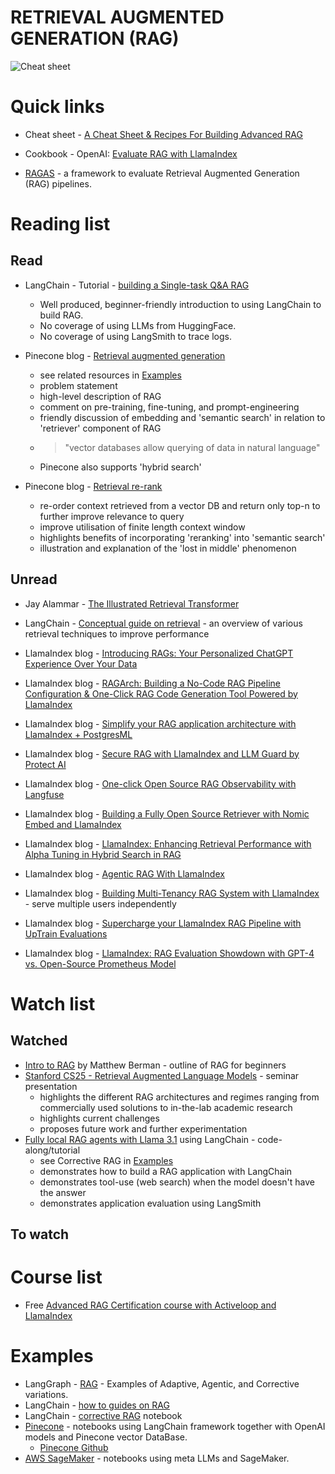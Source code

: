 # RETRIEVAL AUGMENTED GENERATION (RAG)

<!-- ![Cheat sheet](/retrieval_augmented_generation/images/rag-cheat-sheet-final.svg) -->
![Cheat sheet](https://d3ddy8balm3goa.cloudfront.net/llamaindex/rag-cheat-sheet-final.svg)


# Quick links
- Cheat sheet - [A Cheat Sheet & Recipes For Building Advanced RAG](https://www.llamaindex.ai/blog/a-cheat-sheet-and-some-recipes-for-building-advanced-rag-803a9d94c41b)

- Cookbook - OpenAI: [Evaluate RAG with LlamaIndex](https://www.llamaindex.ai/blog/openai-cookbook-evaluating-rag-systems-fe393c61fb93)
- [RAGAS](https://docs.ragas.io/en/stable/) - a framework to evaluate Retrieval Augmented Generation (RAG) pipelines.


# Reading list
## Read
- LangChain - Tutorial - [building a Single-task Q&A RAG](https://python.langchain.com/docs/tutorials/rag/)
    - Well produced, beginner-friendly introduction to using LangChain to build RAG.
    - No coverage of using LLMs from HuggingFace.
    - No coverage of using LangSmith to trace logs.

- Pinecone blog - [Retrieval augmented generation](https://www.pinecone.io/learn/retrieval-augmented-generation/)
    - see related resources in [Examples](#examples)
    - problem statement
    - high-level description of RAG
    - comment on pre-training, fine-tuning, and prompt-engineering
    - friendly discussion of embedding and 'semantic search' in relation to 'retriever' component of RAG
    - > "vector databases allow querying of data in natural language"
    - Pinecone also supports 'hybrid search'

- Pinecone blog - [Retrieval re-rank](https://www.pinecone.io/learn/refine-with-rerank/)
    - re-order context retrieved from a vector DB and return only top-n to further improve relevance to query
    - improve utilisation of finite length context window
    - highlights benefits of incorporating 'reranking' into 'semantic search'
    - illustration and explanation of the 'lost in middle' phenomenon

## Unread

- Jay Alammar - [The Illustrated Retrieval Transformer](https://jalammar.github.io/illustrated-retrieval-transformer/)

- LangChain - [Conceptual guide on retrieval](https://python.langchain.com/docs/concepts/retrieval/) - an overview of various retrieval techniques to improve performance

- LlamaIndex blog  - [Introducing RAGs: Your Personalized ChatGPT Experience Over Your Data](https://www.llamaindex.ai/blog/introducing-rags-your-personalized-chatgpt-experience-over-your-data-2b9d140769b1)

- LlamaIndex blog  - [RAGArch: Building a No-Code RAG Pipeline Configuration & One-Click RAG Code Generation Tool Powered by LlamaIndex](https://www.llamaindex.ai/blog/ragarch-building-a-no-code-rag-pipeline-configuration-one-click-rag-code-generation-tool-powered-b6e8eeb70089)

- LlamaIndex blog  - [Simplify your RAG application architecture with LlamaIndex + PostgresML](https://www.llamaindex.ai/blog/simplify-your-rag-application-architecture-with-llamaindex-postgresml)

- LlamaIndex blog  - [Secure RAG with LlamaIndex and LLM Guard by Protect AI](https://www.llamaindex.ai/blog/secure-rag-with-llamaindex-and-llm-guard-by-protect-ai)

- LlamaIndex blog  - [One-click Open Source RAG Observability with Langfuse](https://www.llamaindex.ai/blog/one-click-open-source-rag-observability-with-langfuse)

- LlamaIndex blog  - [Building a Fully Open Source Retriever with Nomic Embed and LlamaIndex](https://www.llamaindex.ai/blog/building-a-fully-open-source-retriever-with-nomic-embed-and-llamaindex-fc3d7f36d3e4)

- LlamaIndex blog  - [LlamaIndex: Enhancing Retrieval Performance with Alpha Tuning in Hybrid Search in RAG](https://www.llamaindex.ai/blog/llamaindex-enhancing-retrieval-performance-with-alpha-tuning-in-hybrid-search-in-rag-135d0c9b8a00)

- LlamaIndex blog  - [Agentic RAG With LlamaIndex](https://www.llamaindex.ai/blog/agentic-rag-with-llamaindex-2721b8a49ff6)

- LlamaIndex blog  - [Building Multi-Tenancy RAG System with LlamaIndex](https://www.llamaindex.ai/blog/building-multi-tenancy-rag-system-with-llamaindex-0d6ab4e0c44b) - serve multiple users independently

- LlamaIndex blog  - [Supercharge your LlamaIndex RAG Pipeline with UpTrain Evaluations](https://www.llamaindex.ai/blog/supercharge-your-llamaindex-rag-pipeline-with-uptrain-evaluations)

- LlamaIndex blog  - [LlamaIndex: RAG Evaluation Showdown with GPT-4 vs. Open-Source Prometheus Model](https://www.llamaindex.ai/blog/llamaindex-rag-evaluation-showdown-with-gpt-4-vs-open-source-prometheus-model-14cdca608277)



# Watch list
## Watched
- [Intro to RAG](https://www.youtube.com/watch?v=Y08Nn23o_mY) by Matthew Berman - outline of RAG for beginners
- [Stanford CS25 - Retrieval Augmented Language Models](https://www.youtube.com/watch?v=mE7IDf2SmJg) - seminar presentation
    - highlights the different RAG architectures and regimes ranging from commercially used solutions to in-the-lab academic research
    - highlights current challenges
    - proposes future work and further experimentation
- [Fully local RAG agents with Llama 3.1](https://www.youtube.com/watch?v=nPpgh_KaNng) using LangChain - code-along/tutorial
    - see Corrective RAG in [Examples](#examples)
    - demonstrates how to build a RAG application with LangChain
    - demonstrates tool-use (web search) when the model doesn't have the answer
    - demonstrates application evaluation using LangSmith

## To watch


# Course list
- Free [Advanced RAG Certification course with Activeloop and LlamaIndex](https://www.llamaindex.ai/blog/join-thousands-in-our-free-advanced-rag-certification-created-with-activeloop-ad63f24f27bb)


# Examples
- LangGraph - [RAG](https://github.com/langchain-ai/langgraph/tree/main/examples/rag) - Examples of Adaptive, Agentic, and Corrective variations.
- LangChain - [how to guides on RAG](https://python.langchain.com/docs/how_to/#qa-with-rag)
- LangChain - [corrective RAG](https://github.com/langchain-ai/langgraph/blob/main/examples/tutorials/rag-agent-testing-local.ipynb) notebook
- [Pinecone](https://docs.pinecone.io/examples/notebooks) - notebooks using LangChain framework together with OpenAI models and Pinecone vector DataBase.
    - [Pinecone Github](https://github.com/pinecone-io/examples)
- [AWS SageMaker](https://docs.aws.amazon.com/sagemaker/latest/dg/jumpstart-foundation-models-customize-rag.html) - notebooks using meta LLMs and SageMaker.
